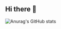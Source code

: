## Hi there 👋
![Anurag's GitHub stats](https://github-readme-stats.vercel.app/api?username=dongdong5899&show_icons=true&theme=tokyonight&count_private=true) 

<!--
**dongdong5899/dongdong5899** is a ✨ _special_ ✨ repository because its `README.md` (this file) appears on your GitHub profile.

Here are some ideas to get you started:

- 🔭 I’m currently working on ...
- 🌱 I’m currently learning ...
- 👯 I’m looking to collaborate on ...
- 🤔 I’m looking for help with ...
- 💬 Ask me about ...
- 📫 How to reach me: ...
- 😄 Pronouns: ...
- ⚡ Fun fact: ...
-->
